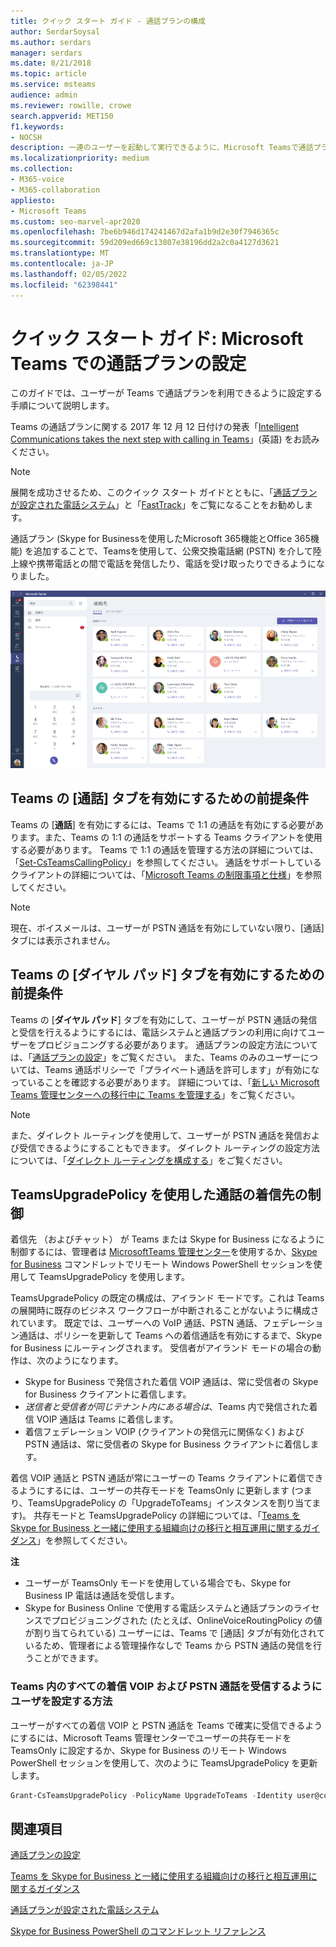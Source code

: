 ```yaml
---
title: クイック スタート ガイド - 通話プランの構成
author: SerdarSoysal
ms.author: serdars
manager: serdars
ms.date: 8/21/2018
ms.topic: article
ms.service: msteams
audience: admin
ms.reviewer: rowille, crowe
search.appverid: MET150
f1.keywords:
- NOCSH
description: 一連のユーザーを起動して実行できるように、Microsoft Teamsで通話プランを構成するためのクイック スタート ガイド。
ms.localizationpriority: medium
ms.collection:
- M365-voice
- M365-collaboration
appliesto:
- Microsoft Teams
ms.custom: seo-marvel-apr2020
ms.openlocfilehash: 7be6b946d174241467d2afa1b9d2e30f7946365c
ms.sourcegitcommit: 59d209ed669c13807e38196dd2a2c0a4127d3621
ms.translationtype: MT
ms.contentlocale: ja-JP
ms.lasthandoff: 02/05/2022
ms.locfileid: "62398441"
---
```

# <a name="quick-start-guide-configuring-calling-plans-in-microsoft-teams"></a>クイック スタート ガイド: Microsoft Teams での通話プランの設定

このガイドでは、ユーザーが Teams で通話プランを利用できるように設定する手順について説明します。

Teams の通話プランに関する 2017 年 12 月 12 日付けの発表「[Intelligent Communications takes the next step with calling in Teams](https://aka.ms/ipyqus)」(英語) をお読みください。

> [!NOTE]
> 展開を成功させるため、このクイック スタート ガイドとともに、「[通話プランが設定された電話システム](calling-plan-landing-page.md)」と「[FastTrack](https://aka.ms/cloudvoice)」をご覧になることをお勧めします。

通話プラン (Skype for Businessを使用したMicrosoft 365機能とOffice 365機能) を追加することで、Teamsを使用して、公衆交換電話網 (PSTN) を介して陸上線や携帯電話との間で電話を発信したり、電話を受け取ったりできるようになりました。

![Teamsの [連絡先] ページを示すスクリーン ショット。](media/Calling_in_Teams.png)
## <a name="prerequisites-for-enabling-the-calls-tab-in-teams"></a>Teams の [**通話**] タブを有効にするための前提条件
Teams の [**通話**] を有効にするには、Teams で 1:1 の通話を有効にする必要があります。また、Teams の 1:1 の通話をサポートする Teams クライアントを使用する必要があります。 Teams で 1:1 の通話を管理する方法の詳細については、「[Set-CsTeamsCallingPolicy](/powershell/module/skype/set-csteamscallingpolicy)」を参照してください。 通話をサポートしているクライアントの詳細については、「[Microsoft Teams の制限事項と仕様](./limits-specifications-teams.md)」を参照してください。

> [!NOTE]
> 現在、ボイスメールは、ユーザーが PSTN 通話を有効にしていない限り、[通話] タブには表示されません。 

## <a name="prerequisites-for-enabling-the-dial-pad-in-teams"></a>Teams の [**ダイヤル パッド**] タブを有効にするための前提条件
Teams の [**ダイヤル パッド**] タブを有効にして、ユーザーが PSTN 通話の発信と受信を行えるようにするには、電話システムと通話プランの利用に向けてユーザーをプロビジョニングする必要があります。 通話プランの設定方法については、「[通話プランの設定](./set-up-calling-plans.md)」をご覧ください。
また、Teams のみのユーザーについては、Teams 通話ポリシーで「プライベート通話を許可します」が有効になっていることを確認する必要があります。 詳細については、「[新しい Microsoft Teams 管理センターへの移行中に Teams を管理する](./manage-teams-skypeforbusiness-admin-center.md)」をご覧ください。
> [!NOTE]
> また、ダイレクト ルーティングを使用して、ユーザーが PSTN 通話を発信および受信できるようにすることもできます。 ダイレクト ルーティングの設定方法については、「[ダイレクト ルーティングを構成する](./direct-routing-configure.md)」をご覧ください。

## <a name="using-teamsupgradepolicy-to-control-where-calls-land"></a>TeamsUpgradePolicy を使用した通話の着信先の制御
着信先 （およびチャット） が Teams または Skype for Business になるように制御するには、管理者は [MicrosoftTeams 管理センター](https://aka.ms/teamsadmincenter)を使用するか、[Skype for Business](/powershell/module/skype) コマンドレットでリモート Windows PowerShell セッションを使用して TeamsUpgradePolicy を使用します。


TeamsUpgradePolicy の既定の構成は、アイランド モードです。これは Teams の展開時に既存のビジネス ワークフローが中断されることがないように構成されています。 既定では、ユーザーへの VoIP 通話、PSTN 通話、フェデレーション通話は、ポリシーを更新して Teams への着信通話を有効にするまで、Skype for Business にルーティングされます。  受信者がアイランド モードの場合の動作は、次のようになります。

 - Skype for Business で発信された着信 VOIP 通話は、常に受信者の Skype for Business クライアントに着信します。
 - *送信者と受信者が同じテナント内にある場合は*、Teams 内で発信された着信 VOIP 通話は Teams に着信します。
 - 着信フェデレーション VOIP (クライアントの発信元に関係なく) および PSTN 通話は、常に受信者の Skype for Business クライアントに着信します。
 
着信 VOIP 通話と PSTN 通話が常にユーザーの Teams クライアントに着信できるようにするには、ユーザーの共存モードを TeamsOnly に更新します (つまり、TeamsUpgradePolicy の「UpgradeToTeams」インスタンスを割り当てます)。  共存モードと TeamsUpgradePolicy の詳細については、「[Teams を Skype for Business と一緒に使用する組織向けの移行と相互運用に関するガイダンス](./migration-interop-guidance-for-teams-with-skype.md)」を参照してください。

**注**
 - ユーザーが TeamsOnly モードを使用している場合でも、Skype for Business IP 電話は通話を受信します。  
 - Skype for Business Online で使用する電話システムと通話プランのライセンスでプロビジョニングされた (たとえば、OnlineVoiceRoutingPolicy の値が割り当てられている) ユーザーには、Teams で [通話] タブが有効化されているため、管理者による管理操作なしで Teams から PSTN 通話の発信を行うことができます。


### <a name="how-to-configure-users-to-receive-all-incoming-voip-and-pstn-calls-in-teams"></a>Teams 内のすべての着信 VOIP および PSTN 通話を受信するようにユーザを設定する方法
ユーザーがすべての着信 VOIP と PSTN 通話を Teams で確実に受信できるようにするには、Microsoft Teams 管理センターでユーザーの共存モードを TeamsOnly に設定するか、Skype for Business のリモート Windows PowerShell セッションを使用して、次のように TeamsUpgradePolicy を更新します。

```powershell
Grant-CsTeamsUpgradePolicy -PolicyName UpgradeToTeams -Identity user@contoso.com
```

## <a name="see-also"></a>関連項目
[通話プランの設定](/SkypeForBusiness/what-are-calling-plans-in-office-365/set-up-calling-plans)

[Teams を Skype for Business と一緒に使用する組織向けの移行と相互運用に関するガイダンス](./migration-interop-guidance-for-teams-with-skype.md)

[通話プランが設定された電話システム](calling-plan-landing-page.md)

[Skype for Business PowerShell のコマンドレット リファレンス](/powershell/module/skype)
